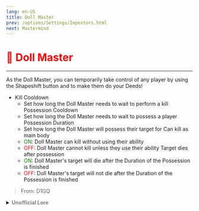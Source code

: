 ```yaml
---
lang: en-US
title: Doll Master
prev: /options/Settings/Impostors.html
next: Mastermind
---
```


# <font color=red>🎎 <b>Doll Master</b></font> <Badge text="Experimental" type="tip" vertical="middle"/>
---

As the Doll Master, you can temporarily take control of any player by using the Shapeshift button and to make them do your Deeds!

* Kill Cooldown
  * Set how long the Doll Master needs to wait to perform a kill
Possession Cooldown
  * Set how long the Doll Master needs to wait to possess a player
Possession Duration
  * Set how long the Doll Master will possess their target for
Can kill as main body
  * <font color=green>ON</font>: Doll Master can kill without using their ability
  * <font color=red>OFF</font>: Doll Master cannot kill unless they use their ability
Target dies after possession
  * <font color=green>ON</font>: Doll Master's target will die after the Duration of the Possession is finished
  * <font color=red>OFF</font>: Doll Master's target will not die after the Duration of the Possession is finished

> From: D1GQ

<details>
<summary><b><font color=gray>Unofficial Lore</font></b></summary>

Now the Dollmaster was quite the cook.. To be honest And he worked Godly fast He could make meals for a whole Crew in Minutes... One day the Dollmaster became Mad with himself... While cutting down a pufferfish the Dollmaster accidentally poisoned and killed a crewmate... This cant be.. He was great but blood? That of a Crewmate? He had never seen that before.. He was shaken but like any Other crew.. After killing the Dollmaster became... An Impostor (Duh Duh Duuuuuh on Drums in the background) Now... What about his ability? Butcher? Taken Chronomancer? Taken Poisoner? Taken What if he put something in the crewmates drink that could make then easy to be controlled remotely and easily be used to kill others the crewmates would act like puppets or more specifically dolls... That could work! That could work!! And it did... But it backfired.. One of the crew reported while the Dollmaster was controlling one of the crew and due to him controlling the whole crew saw the strings and the Dollmaster... Oops.. Dollmaster was ejected RIP Even the best ideas have cons... Even the best ones  The.. The End
> Submitted by: champofchamps78
</details>